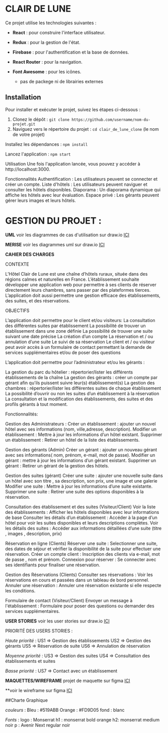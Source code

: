 # CLAIR DE LUNE

Ce projet utilise les technologies suivantes :

- **React** : pour construire l'interface utilisateur.
- **Redux** : pour la gestion de l'état.
- **Firebase** : pour l'authentification et la base de données.
- **React Router** : pour la navigation.
- **Font Awesome** : pour les icônes.

   - pas de packege ni de librairies externes
 
  
## Installation

Pour installer et exécuter le projet, suivez les étapes ci-dessous :

1. Clonez le dépôt :
  ``` git clone https://github.com/username/nom-du-projet.git ```
2. Naviguez vers le répertoire du projet :
```cd clair_de_lune_clone``` (le nom de votre projet)

Installez les dépendances :
```npm install```

Lancez l'application :
```npm start```


Utilisation
Une fois l'application lancée, vous pouvez y accéder à http://localhost:3000.

Fonctionnalités
Authentification : Les utilisateurs peuvent se connecter et créer un compte.
Liste d'hôtels : Les utilisateurs peuvent naviguer et consulter les hôtels disponibles.
Diaporama : Un diaporama dynamique qui affiche les hôtels avec leur évaluation.
Espace privé : Les gérants peuvent gérer leurs images et leurs hôtels.


# GESTION DU PROJET :

 
**UML** 
voir les diagrammes de cas d'utilisation sur draw.io [ICI](https://app.diagrams.net/#G1lSN48FVWjwFrSyCtTWwB2PW65i_SdZAO#%7B%22pageId%22%3A%22eeA_I9f9R7S2Q5VrKWYx%22%7D)

**MERISE**
voir les diagrammes uml sur draw.io [ICI](https://app.diagrams.net/#G1bcr0K7iW2jFiCuRYZwYARSnlIu0d9hBm#%7B%22pageId%22%3A%226hinFLYn6ZgsFuJjvz3K%22%7D)


**CAHIER DES CHARGES**


CONTEXTE

L’Hôtel Clair de Lune est une chaîne d’hôtels ruraux, située dans des régions calmes et naturelles en France. L’établissement souhaite développer une application web pour permettre à ses clients de réserver directement leurs chambres, sans passer par des plateformes tierces. L’application doit aussi permettre une gestion efficace des établissements, des suites, et des réservations.

OBJECTIFS

L’application doit permettre pour le client et/ou visiteurs:
La consultation des différentes suites par établissement
La possibilité de trouver un établissement dans une zone définie
La possibilité de trouver une suite suivant une date précise
La création d’un compte
La réservation et / ou annulation d’une suite
Le suivi de sa réservation
Le client et / ou visiteur peut avoir accès à un formulaire de contact permettant la demande de services supplémentaires et/ou de poser des questions 


L’application doit permettre pour l’administrateur et/ou les gérants : 

La gestion du parc du hôtelier : répertorier/lister les différents établissements de la chaîne
La gestion des gérants : créer un compte par gérant afin qu’ils puissent suivre leur(s) établissement(s)
La gestion des chambres : répertorier/lister les différentes suites de chaque établissement 
La possibilité d’ouvrir ou non les suites d’un établissement à la réservation
La consultation et la modification des établissements, des suites et des profils gérants à tout moment.




Fonctionnalités:

Gestion des Administrateurs :
Créer un établissement : ajouter un nouvel hôtel avec ses informations (nom, ville,adresse, description). 
Modifier un établissement : Mettre à jour les informations d’un hôtel existant.
Supprimer un établissement : Retirer un hôtel de la liste des établissements.

Gestion des gérants (Admin)
Créer un gérant : ajouter un nouveau gérant avec ses informations( nom, prénom, e-mail, mot de passe).
Modifier un gérant : mettre à jour les informations d’un gérant existant.
Supprimer un gérant : Retirer un gérant de la gestion des hôtels.

Gestion des suites (gérant)
Créer une suite : ajouter une nouvelle suite dans un hôtel avec son titre , sa description, son prix, une image et une galerie
Modifier une suite : Mettre à jour les informations  d’une suite existante.
Supprimer une suite : Retirer une suite des options disponibles à la réservation.

Consultation des établissement et des suites (Visiteur/Client)
Voir la liste des établissements : Afficher les hôtels disponibles avec leur informations de base
Consulter les détails d’un établissement : Accéder à la page d’un hôtel pour voir les suites disponibles et leurs descriptions complètes.
Voir les détails des suites : Accéder aux informations détaillées d’une suite (titre , images , description, prix)

Réservation en ligne (Clients)
Réserver une suite : Selectionner une suite, des dates de séjour et vérifier la disponibilité de la suite pour effectuer une réservation.
Créer un compte client : Inscription des clients via e-mail, mot de passe , nom et prénom.
Connexion pour réserver : Se connecter avec ses identifiants pour finaliser une réservation.

Gestion des Réservations (Clients)
Consulter ses réservations : Voir les réservations en cours et passées dans un tableau de bord personnel.
Annuler une réservation : Annuler une réservation existante si elle respecte les conditions.

Formulaire de contact (Visiteur/Client)
Envoyer un message à l'établissement : Formulaire pour poser des questions ou demander des services supplémentaires.


**USER STORIES**
voir les user stories sur draw.io [ICI](https://app.diagrams.net/#G1350UsJ8IxQpX_fI2kHw4Y6hmGTFYq2ua#%7B%22pageId%22%3A%22mNn2Te_9kdLdxFRugcm6%22%7D)

PRIORITÉ DES USERS STORIES :

*Haute priorité* : 
US1 => Gestion des établissements
US2 => Gestion des gérants
US5 => Réservation de suite
US6 => Annulation de réservation

*Moyenne priorité* : 
US3 => Gestion des suites
US4 => Consultation des établissements et suites

*Basse priorité* : 
US7 => Contact avec un établissement


**MAQUETTES/WIREFRAME**
projet de maquette sur figma [ICI](https://www.figma.com/design/rhC0E4bCnFnJaBAF9Dokyn/Clair-de-Lune?node-id=0-1&node-type=canvas&t=VdvZCHJoOiuVCVHy-0)

**voir le wireframe sur figma [ICI](https://www.figma.com/board/6PI4TlDNo20cfcP4sJViaD/clair-de-lune-Wireframe?node-id=0-1&node-type=canvas&t=jubnjiK5xwGkicu8-0)

##Charte Graphique

*couleurs* : 
Bleu : #519ABB
Orange : #FD9D05
fond : blanc

*Fonts* :
logo : Monserrat
h1 : monserrat bold orange
h2: monserrat medium noir
p : Avenir Next regular noir





